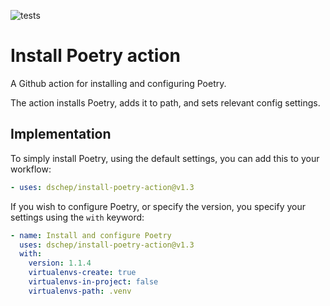 ![tests](https://github.com/sondrelg/install-poetry/workflows/test/badge.svg)

# Install Poetry action

A Github action for installing and configuring Poetry.

The action installs Poetry, adds it to path, and sets relevant config settings.

## Implementation

To simply install Poetry, using the default settings, you can add this to your workflow:

```yaml
- uses: dschep/install-poetry-action@v1.3
```

If you wish to configure Poetry, or specify the version, you specify your settings using the `with` keyword:

```yaml
- name: Install and configure Poetry
  uses: dschep/install-poetry-action@v1.3
  with:
    version: 1.1.4
    virtualenvs-create: true
    virtualenvs-in-project: false
    virtualenvs-path: .venv
```